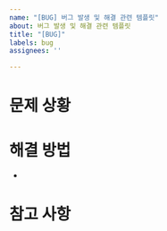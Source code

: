 ```yaml
---
name: "[BUG] 버그 발생 및 해결 관련 템플릿"
about: 버그 발생 및 해결 관련 템플릿
title: "[BUG]"
labels: bug
assignees: ''

---
```


# 문제 상황
>

# 해결 방법
- 

# 참고 사항
